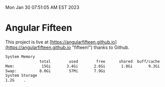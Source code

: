 Mon Jan 30 07:51:05 AM EST 2023

# Angular Fifteen


This project is live at [https://angularfifteen.github.io](https://angularfifteen.github.io "fifteen!") thanks to Github.

```bash
System Memory
               total        used        free      shared  buff/cache   available
Mem:            15Gi       3.4Gi       2.6Gi       1.0Gi       9.3Gi        10Gi
Swap:          8.0Gi        57Mi       7.9Gi
System Storage
1.2G	.
```
